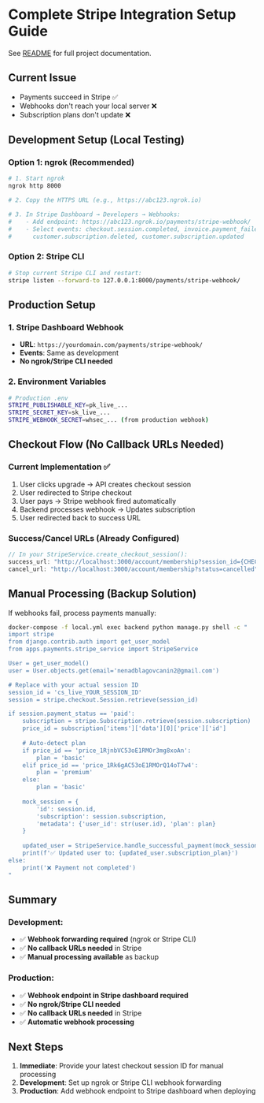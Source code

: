 # Complete Stripe Integration Setup Guide
See [README](README.md) for full project documentation.

## Current Issue
- Payments succeed in Stripe ✅
- Webhooks don't reach your local server ❌
- Subscription plans don't update ❌

## Development Setup (Local Testing)

### Option 1: ngrok (Recommended)
```bash
# 1. Start ngrok
ngrok http 8000

# 2. Copy the HTTPS URL (e.g., https://abc123.ngrok.io)

# 3. In Stripe Dashboard → Developers → Webhooks:
#    - Add endpoint: https://abc123.ngrok.io/payments/stripe-webhook/
#    - Select events: checkout.session.completed, invoice.payment_failed, 
#      customer.subscription.deleted, customer.subscription.updated
```

### Option 2: Stripe CLI
```bash
# Stop current Stripe CLI and restart:
stripe listen --forward-to 127.0.0.1:8000/payments/stripe-webhook/
```

## Production Setup

### 1. Stripe Dashboard Webhook
- **URL**: `https://yourdomain.com/payments/stripe-webhook/`
- **Events**: Same as development
- **No ngrok/Stripe CLI needed**

### 2. Environment Variables
```bash
# Production .env
STRIPE_PUBLISHABLE_KEY=pk_live_...
STRIPE_SECRET_KEY=sk_live_...
STRIPE_WEBHOOK_SECRET=whsec_... (from production webhook)
```

## Checkout Flow (No Callback URLs Needed)

### Current Implementation ✅
1. User clicks upgrade → API creates checkout session
2. User redirected to Stripe checkout
3. User pays → Stripe webhook fired automatically
4. Backend processes webhook → Updates subscription
5. User redirected back to success URL

### Success/Cancel URLs (Already Configured)
```javascript
// In your StripeService.create_checkout_session():
success_url: "http://localhost:3000/account/membership?session_id={CHECKOUT_SESSION_ID}&status=success"
cancel_url: "http://localhost:3000/account/membership?status=cancelled"
```

## Manual Processing (Backup Solution)

If webhooks fail, process payments manually:

```bash
docker-compose -f local.yml exec backend python manage.py shell -c "
import stripe
from django.contrib.auth import get_user_model
from apps.payments.stripe_service import StripeService

User = get_user_model()
user = User.objects.get(email='nenadblagovcanin2@gmail.com')

# Replace with your actual session ID
session_id = 'cs_live_YOUR_SESSION_ID'
session = stripe.checkout.Session.retrieve(session_id)

if session.payment_status == 'paid':
    subscription = stripe.Subscription.retrieve(session.subscription)
    price_id = subscription['items']['data'][0]['price']['id']
    
    # Auto-detect plan
    if price_id == 'price_1RjnbVC53oE1RMOr3mg8xoAn':
        plan = 'basic'
    elif price_id == 'price_1Rk6gAC53oE1RMOrQ14oT7w4':
        plan = 'premium'
    else:
        plan = 'basic'
    
    mock_session = {
        'id': session.id,
        'subscription': session.subscription,
        'metadata': {'user_id': str(user.id), 'plan': plan}
    }
    
    updated_user = StripeService.handle_successful_payment(mock_session)
    print(f'✅ Updated user to: {updated_user.subscription_plan}')
else:
    print('❌ Payment not completed')
"
```

## Summary

### Development:
- ✅ **Webhook forwarding required** (ngrok or Stripe CLI)
- ✅ **No callback URLs needed** in Stripe
- ✅ **Manual processing available** as backup

### Production:
- ✅ **Webhook endpoint in Stripe dashboard required**
- ✅ **No ngrok/Stripe CLI needed**
- ✅ **No callback URLs needed** in Stripe
- ✅ **Automatic webhook processing**

## Next Steps

1. **Immediate**: Provide your latest checkout session ID for manual processing
2. **Development**: Set up ngrok or Stripe CLI webhook forwarding
3. **Production**: Add webhook endpoint to Stripe dashboard when deploying

